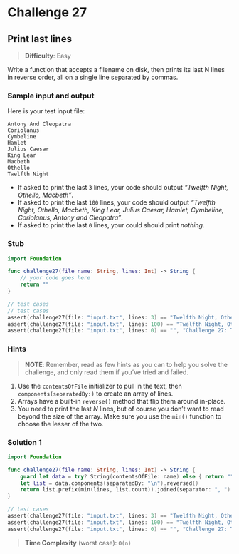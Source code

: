 # Challenge 27

## Print last lines

> **Difficulty**: Easy

Write a function that accepts a filename on disk, then prints its last N lines in reverse order, all on a single line separated by commas.

### Sample input and output

Here is your test input file:

``` text
Antony And Cleopatra
Coriolanus
Cymbeline
Hamlet
Julius Caesar
King Lear
Macbeth
Othello
Twelfth Night
```

- If asked to print the last `3` lines, your code should output *“Twelfth Night, Othello, Macbeth”*.
- If asked to print the last `100` lines, your code should output *“Twelfth Night, Othello, Macbeth, King Lear, Julius Caesar, Hamlet, Cymbeline, Coriolanus, Antony and Cleopatra”*.
- If asked to print the last `0` lines, your could should print *nothing*.

### Stub

``` swift
import Foundation

func challenge27(file name: String, lines: Int) -> String {
    // your code goes here
    return ""
}

// test cases
// test cases
assert(challenge27(file: "input.txt", lines: 3) == "Twelfth Night, Othello, Macbeth", "Challenge 27: Test #1 - failed")
assert(challenge27(file: "input.txt", lines: 100) == "Twelfth Night, Othello, Macbeth, King Lear, Julius Caesar, Hamlet, Cymbeline, Coriolanus, Antony and Cleopatra", "Challenge 27: Test #2 - failed")
assert(challenge27(file: "input.txt", lines: 0) == "", "Challenge 27: Test #3 - failed")
```

### Hints

> **NOTE**: Remember, read as few hints as you can to help you solve the challenge, and only read them if you’ve tried and failed.

1. Use the `contentsOfFile` initializer to pull in the text, then `components(separatedBy:)` to create an array of lines.
2. Arrays have a built-in `reverse()` method that flip them around in-place.
3. You need to print the last *N* lines, but of course you don’t want to read beyond the size of the array. Make sure you use the `min()` function to choose the lesser of the two.

### Solution 1

``` swift
import Foundation

func challenge27(file name: String, lines: Int) -> String {
    guard let data = try? String(contentsOfFile: name) else { return "" }
    let list = data.components(separatedBy: "\n").reversed()
    return list.prefix(min(lines, list.count)).joined(separator: ", ")
}

// test cases
assert(challenge27(file: "input.txt", lines: 3) == "Twelfth Night, Othello, Macbeth", "Challenge 27: Test #1 - failed")
assert(challenge27(file: "input.txt", lines: 100) == "Twelfth Night, Othello, Macbeth, King Lear, Julius Caesar, Hamlet, Cymbeline, Coriolanus, Antony and Cleopatra", "Challenge 27: Test #2 - failed")
assert(challenge27(file: "input.txt", lines: 0) == "", "Challenge 27: Test #3 - failed")
```

> **Time Complexity** (worst case): `O(n)`

